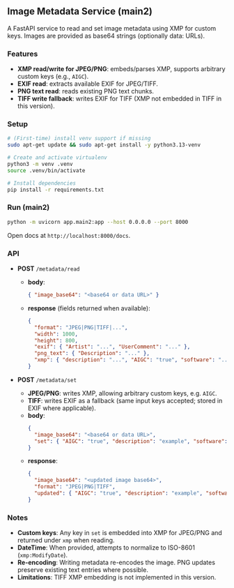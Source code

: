 ## Image Metadata Service (main2)

A FastAPI service to read and set image metadata using XMP for custom keys. Images are provided as base64 strings (optionally data: URLs).

### Features
- **XMP read/write for JPEG/PNG**: embeds/parses XMP, supports arbitrary custom keys (e.g., `AIGC`).
- **EXIF read**: extracts available EXIF for JPEG/TIFF.
- **PNG text read**: reads existing PNG text chunks.
- **TIFF write fallback**: writes EXIF for TIFF (XMP not embedded in TIFF in this version).

### Setup

```bash
# (First-time) install venv support if missing
sudo apt-get update && sudo apt-get install -y python3.13-venv

# Create and activate virtualenv
python3 -m venv .venv
source .venv/bin/activate

# Install dependencies
pip install -r requirements.txt
```

### Run (main2)

```bash
python -m uvicorn app.main2:app --host 0.0.0.0 --port 8000
```

Open docs at `http://localhost:8000/docs`.

### API

- **POST** `/metadata/read`
  - **body**:
    ```json
    { "image_base64": "<base64 or data URL>" }
    ```
  - **response** (fields returned when available):
    ```json
    {
      "format": "JPEG|PNG|TIFF|...",
      "width": 1000,
      "height": 800,
      "exif": { "Artist": "...", "UserComment": "..." },
      "png_text": { "Description": "..." },
      "xmp": { "description": "...", "AIGC": "true", "software": "..." }
    }
    ```

- **POST** `/metadata/set`
  - **JPEG/PNG**: writes XMP, allowing arbitrary custom keys, e.g. `AIGC`.
  - **TIFF**: writes EXIF as a fallback (same input keys accepted; stored in EXIF where applicable).
  - **body**:
    ```json
    {
      "image_base64": "<base64 or data URL>",
      "set": { "AIGC": "true", "description": "example", "software": "IMS" }
    }
    ```
  - **response**:
    ```json
    {
      "image_base64": "<updated image base64>",
      "format": "JPEG|PNG|TIFF",
      "updated": { "AIGC": "true", "description": "example", "software": "IMS" }
    }
    ```

### Notes
- **Custom keys**: Any key in `set` is embedded into XMP for JPEG/PNG and returned under `xmp` when reading.
- **DateTime**: When provided, attempts to normalize to ISO-8601 (`xmp:ModifyDate`).
- **Re-encoding**: Writing metadata re-encodes the image. PNG updates preserve existing text entries where possible.
- **Limitations**: TIFF XMP embedding is not implemented in this version.
